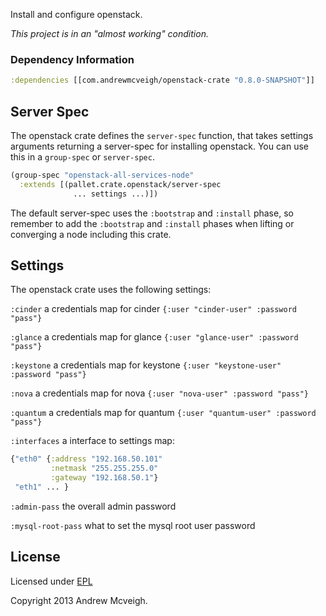 Install and configure openstack.

*This project is in an "almost working" condition.*

### Dependency Information

```clj
:dependencies [[com.andrewmcveigh/openstack-crate "0.8.0-SNAPSHOT"]]
```

## Server Spec

The openstack crate defines the `server-spec` function, that takes settings
arguments returning a server-spec for installing openstack. You can use this in
a `group-spec` or `server-spec`.

```clj
(group-spec "openstack-all-services-node"
  :extends [(pallet.crate.openstack/server-spec
              ... settings ...)])
```

The default server-spec uses the `:bootstrap` and `:install` phase, so remember
to add the `:bootstrap` and `:install` phases when lifting or converging a node
including this crate.

## Settings

The openstack crate uses the following settings:

`:cinder`
a credentials map for cinder `{:user "cinder-user" :password "pass"}`

`:glance`
a credentials map for glance `{:user "glance-user" :password "pass"}`

`:keystone`
a credentials map for keystone `{:user "keystone-user" :password "pass"}`

`:nova`
a credentials map for nova `{:user "nova-user" :password "pass"}`

`:quantum`
a credentials map for quantum `{:user "quantum-user" :password "pass"}`

`:interfaces`
a interface to settings map:
```clj
{"eth0" {:address "192.168.50.101"
         :netmask "255.255.255.0"
         :gateway "192.168.50.1"}
 "eth1" ... }
```

`:admin-pass`
the overall admin password

`:mysql-root-pass`
what to set the mysql root user password

## License

Licensed under [EPL](http://www.eclipse.org/legal/epl-v10.html)

Copyright 2013 Andrew Mcveigh.
